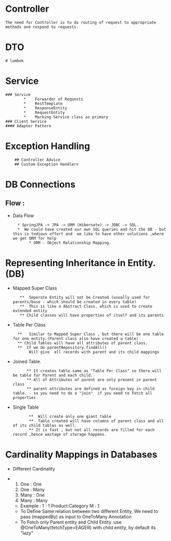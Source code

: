# Controller
    The need for Controller is to do routing of request to appropriate methods and respond to requests.
# DTO
    # lombok
# Service
    ### Service
            *    Forwarder of Requests
            *    RestTemplate
            *    ResponseEntity
            *    RequestEntity
            *    Marking Service class as primary
    ### Client Service
    #### Adapter Pattern 

# Exception Handling
        ## Controller Advice
        ## Custom Exception Handlers


# DB Connections

## Flow :
* Data Flow

        * SpringJPA -> JPA -> ORM (Hibernate) -> JDBC -> SQL.
        *  We could have created our own SQL queries and hit the DB - but this is tedious effort and  we like to have other solutions ,where we get ORM for help
             * ORM - Object Relationship Mapping.

# Representing Inheritance in Entity.(DB)

  *  Mapped Super Class
            
            **  Seperate Entity will not be Created (usually used for parents/base - which should be created in every table)
            **  This is like a Abstract Class, which is used to create extended entity
            ** Child classes will have properties of itself and its parents
  *   Table Per Class
          
            **   Similar to Mapped Super Class , but there will be one table for one entity.(Parent class also have created a table)  
            ** Child Tables will have all attributes of parent class.
            **  If we do parentRepository.findAll()
                 Will give  all records with parent and its child mappings
  *   Joined Table.
                
                ** It creates table same as "Table Per Class" so there will be table for Parent and each child.
                ** All of Attributes of parent are only present in parent class
                ** parent attributes are defined as foreign key in child table. - so you need to do a "join"  if you need to fetch all properties
  *  Single Table
                
                **  Will create only one giant table
                **  Table created will have columns of parent class and all of its child tables as well.
                ** It is fast , but not all records are filled for each record ,hence wastage of storage happens.

# Cardinality Mappings in Databases
  * Different Cardinality
  * 
    1. One  : One
    2. One  : Many
    3. Many : One
    4. Many : Many

    *   Example  :     1   : 1
                    Product:Category
                       M   : 1
    *   To Define Same relation between two different Entity, We need to pass (mappedBy) as input to OneToMany Annotation
    *   To Fetch only Parent entity and Child Entity :use @OneToMany(fetchType=EAGER) with child entity, by default its "lazy"